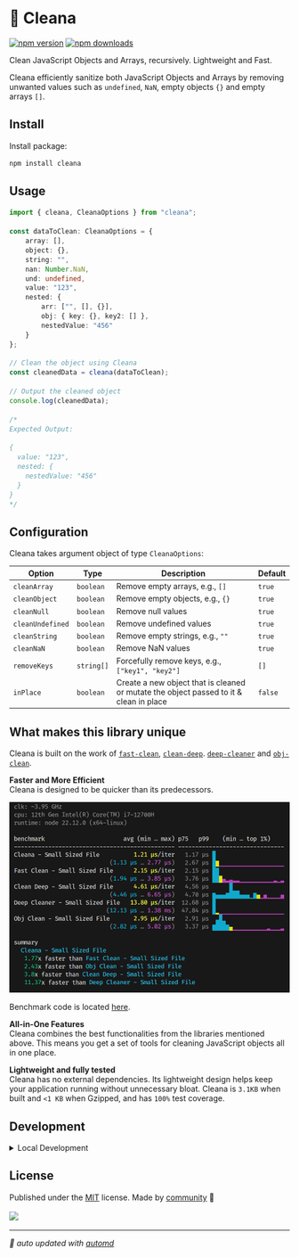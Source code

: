 # 🧼 Cleana

<!-- automd:badges color=yellow -->

[![npm version](https://img.shields.io/npm/v/cleana?color=yellow)](https://npmjs.com/package/cleana)
[![npm downloads](https://img.shields.io/npm/dm/cleana?color=yellow)](https://npm.chart.dev/cleana)

<!-- /automd -->

Clean JavaScript Objects and Arrays, recursively. Lightweight and Fast.

Cleana efficiently sanitize both JavaScript Objects and Arrays by removing unwanted values such as `undefined`, `NaN`, empty objects `{}` and empty arrays `[]`.

## Install

Install package:

<!-- automd:pm-install -->

```sh
npm install cleana
```
## Usage

```ts
import { cleana, CleanaOptions } from "cleana";

const dataToClean: CleanaOptions = {
    array: [],
    object: {},
    string: "",
    nan: Number.NaN,
    und: undefined,
    value: "123",
    nested: {
        arr: ["", [], {}],
        obj: { key: {}, key2: [] },
        nestedValue: "456"
    }
};

// Clean the object using Cleana
const cleanedData = cleana(dataToClean);

// Output the cleaned object
console.log(cleanedData);

/*
Expected Output:

{
  value: "123",
  nested: {
    nestedValue: "456"
  }
}
*/
```

## Configuration

Cleana takes argument object of type `CleanaOptions`:

| Option          | Type          | Description                                                             | Default  |
|-----------------|---------------|-------------------------------------------------------------------------|----------|
| `cleanArray`    | `boolean`     | Remove empty arrays, e.g., `[]`                                        | `true`   |
| `cleanObject`   | `boolean`     | Remove empty objects, e.g., `{}`                                       | `true`   |
| `cleanNull`     | `boolean`     | Remove null values                                                      | `true`   |
| `cleanUndefined`| `boolean`     | Remove undefined values                                                 | `true`   |
| `cleanString`   | `boolean`     | Remove empty strings, e.g., `""`                                       | `true`   |
| `cleanNaN`      | `boolean`     | Remove NaN values                                                      | `true`   |
| `removeKeys`    | `string[]`    | Forcefully remove keys, e.g., `["key1", "key2"]`                      | `[]`     |
| `inPlace`       | `boolean`     | Create a new object that is cleaned or mutate the object passed to it & clean in place | `false`  |

## What makes this library unique

Cleana is built on the work of [`fast-clean`](https://github.com/Youssef93/fast-clean), [`clean-deep`](https://github.com/nunofgs/clean-deep). [`deep-cleaner`](https://github.com/darksinge/deep-cleaner) and [`obj-clean`](https://www.npmjs.com/package/obj-clean).

**Faster and More Efficient**
<br>
Cleana is designed to be quicker than its predecessors.

![Benchmark for small-sized json](./assets/benchmark-small.png)

Benchmark code is located [here](https://github.com/Saeid-Za/cleana/tree/main/benchmark).

**All-in-One Features**
<br>
Cleana combines the best functionalities from the libraries mentioned above. This means you get a set of tools for cleaning JavaScript objects all in one place.

**Lightweight and fully tested**
<br>
Cleana has no external dependencies. Its lightweight design helps keep your application running without unnecessary bloat. Cleana is `3.1KB` when built and `<1 KB` when Gzipped, and has `100%` test coverage.

## Development

<details>

<summary>Local Development</summary>

- Clone this repository
- Install latest LTS version of [Node.js](https://nodejs.org/en/)
- Install dependencies using `bun install`
- Run interactive tests using `bun dev`

</details>

## License

<!-- automd:contributors license=MIT -->

Published under the [MIT](https://github.com/unjs/cleana/blob/main/LICENSE) license.
Made by [community](https://github.com/unjs/cleana/graphs/contributors) 💛
<br><br>
<a href="https://github.com/unjs/cleana/graphs/contributors">
<img src="https://contrib.rocks/image?repo=unjs/cleana" />
</a>

<!-- /automd -->

<!-- automd:with-automd -->

---

_🤖 auto updated with [automd](https://automd.unjs.io)_

<!-- /automd -->
